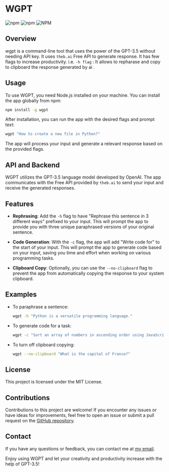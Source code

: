 # WGPT

![npm](https://img.shields.io/npm/v/wgpt) ![npm](https://img.shields.io/npm/dt/wgpt) ![NPM](https://img.shields.io/npm/l/wgpt)

## Overview

wgpt is a command-line tool that uses the power of the GPT-3.5 without needing API key. It uses `theb.ai` Free API to generate response. It has few flags to increase productivity. i.e. `-h flag` : It allows to repharase and copy to clipboard the response generated by ai .

## Usage

To use WGPT, you need Node.js installed on your machine. You can install the app globally from npm:

```bash
npm install -g wgpt
```

After installation, you can run the app with the desired flags and prompt text:

```bash
wgpt "How to create a new file in Python?"
```

The app will process your input and generate a relevant response based on the provided flags.

## API and Backend

WGPT utilizes the GPT-3.5 language model developed by OpenAI. The app communicates with the Free API provided by `theb.ai` to send your input and receive the generated responses.

## Features

- **Rephrasing**: Add the `-h` flag to have "Rephrase this sentence in 3 different ways" prefixed to your input. This will prompt the app to provide you with three unique paraphrased versions of your original sentence.

- **Code Generation**: With the `-c` flag, the app will add "Write code for" to the start of your input. This will prompt the app to generate code based on your input, saving you time and effort when working on various programming tasks.

- **Clipboard Copy**: Optionally, you can use the `--no-clipboard` flag to prevent the app from automatically copying the response to your system clipboard.

## Examples

- To paraphrase a sentence:

  ```bash
  wgpt -h "Python is a versatile programming language."
  ```

- To generate code for a task:

  ```bash
  wgpt -c "Sort an array of numbers in ascending order using JavaScript."
  ```

- To turn off clipboard copying:
  ```bash
  wgpt --no-clipboard "What is the capital of France?"
  ```

## License

This project is licensed under the MIT License.

## Contributions

Contributions to this project are welcome! If you encounter any issues or have ideas for improvements, feel free to open an issue or submit a pull request on the [GitHub repository](https://github.com/muhiris/wgpt).

## Contact

If you have any questions or feedback, you can contact me at [my email](mailto:muhammadharis786@protonmail.com).

Enjoy using WGPT and let your creativity and productivity increase with the help of GPT-3.5!
